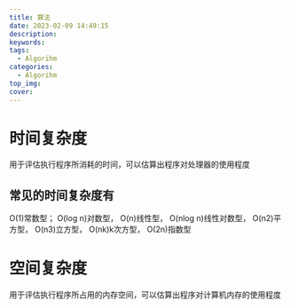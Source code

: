 ```yaml
---
title: 算法
date: 2023-02-09 14:49:15
description:
keywords:
tags:
  - Algorihm
categories:
  - Algorihm
top_img:
cover:
---
```

  
# 时间复杂度
用于评估执行程序所消耗的时间，可以估算出程序对处理器的使用程度

## 常见的时间复杂度有
O(1)常数型；
O(log n)对数型，
O(n)线性型，
O(nlog n)线性对数型，
O(n2)平方型，
O(n3)立方型，
O(nk)k次方型，
O(2n)指数型

# 空间复杂度
用于评估执行程序所占用的内存空间，可以估算出程序对计算机内存的使用程度


